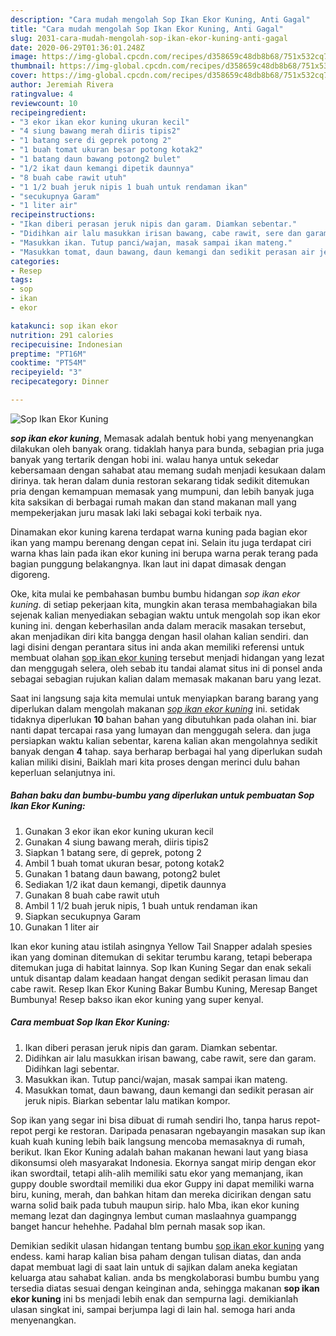 ```yaml
---
description: "Cara mudah mengolah Sop Ikan Ekor Kuning, Anti Gagal"
title: "Cara mudah mengolah Sop Ikan Ekor Kuning, Anti Gagal"
slug: 2031-cara-mudah-mengolah-sop-ikan-ekor-kuning-anti-gagal
date: 2020-06-29T01:36:01.248Z
image: https://img-global.cpcdn.com/recipes/d358659c48db8b68/751x532cq70/sop-ikan-ekor-kuning-foto-resep-utama.jpg
thumbnail: https://img-global.cpcdn.com/recipes/d358659c48db8b68/751x532cq70/sop-ikan-ekor-kuning-foto-resep-utama.jpg
cover: https://img-global.cpcdn.com/recipes/d358659c48db8b68/751x532cq70/sop-ikan-ekor-kuning-foto-resep-utama.jpg
author: Jeremiah Rivera
ratingvalue: 4
reviewcount: 10
recipeingredient:
- "3 ekor ikan ekor kuning ukuran kecil"
- "4 siung bawang merah diiris tipis2"
- "1 batang sere di geprek potong 2"
- "1 buah tomat ukuran besar potong kotak2"
- "1 batang daun bawang potong2 bulet"
- "1/2 ikat daun kemangi dipetik daunnya"
- "8 buah cabe rawit utuh"
- "1 1/2 buah jeruk nipis 1 buah untuk rendaman ikan"
- "secukupnya Garam"
- "1 liter air"
recipeinstructions:
- "Ikan diberi perasan jeruk nipis dan garam. Diamkan sebentar."
- "Didihkan air lalu masukkan irisan bawang, cabe rawit, sere dan garam. Didihkan lagi sebentar."
- "Masukkan ikan. Tutup panci/wajan, masak sampai ikan mateng."
- "Masukkan tomat, daun bawang, daun kemangi dan sedikit perasan air jeruk nipis. Biarkan sebentar lalu matikan kompor."
categories:
- Resep
tags:
- sop
- ikan
- ekor

katakunci: sop ikan ekor 
nutrition: 291 calories
recipecuisine: Indonesian
preptime: "PT16M"
cooktime: "PT54M"
recipeyield: "3"
recipecategory: Dinner

---
```



![Sop Ikan Ekor Kuning](https://img-global.cpcdn.com/recipes/d358659c48db8b68/751x532cq70/sop-ikan-ekor-kuning-foto-resep-utama.jpg)

<b><i>sop ikan ekor kuning</i></b>, Memasak adalah bentuk hobi yang menyenangkan dilakukan oleh banyak orang. tidaklah hanya para bunda, sebagian pria juga banyak yang tertarik dengan hobi ini. walau hanya untuk sekedar kebersamaan dengan sahabat atau memang sudah menjadi kesukaan dalam dirinya. tak heran dalam dunia restoran sekarang tidak sedikit ditemukan pria dengan kemampuan memasak yang mumpuni, dan lebih banyak juga kita saksikan di berbagai rumah makan dan stand makanan mall yang mempekerjakan juru masak laki laki sebagai koki terbaik nya.

Dinamakan ekor kuning karena terdapat warna kuning pada bagian ekor ikan yang mampu berenang dengan cepat ini. Selain itu juga terdapat ciri warna khas lain pada ikan ekor kuning ini berupa warna perak terang pada bagian punggung belakangnya. Ikan laut ini dapat dimasak dengan digoreng.

Oke, kita mulai ke pembahasan bumbu bumbu hidangan <i>sop ikan ekor kuning</i>. di setiap pekerjaan kita, mungkin akan terasa membahagiakan bila sejenak kalian menyediakan sebagian waktu untuk mengolah sop ikan ekor kuning ini. dengan keberhasilan anda dalam meracik masakan tersebut, akan menjadikan diri kita bangga dengan hasil olahan kalian sendiri. dan lagi disini dengan perantara situs ini anda akan memiliki referensi untuk membuat olahan <u>sop ikan ekor kuning</u> tersebut menjadi hidangan yang lezat dan menggugah selera, oleh sebab itu tandai alamat situs ini di ponsel anda sebagai sebagian rujukan kalian dalam memasak makanan baru yang lezat.


Saat ini langsung saja kita memulai untuk menyiapkan barang barang yang diperlukan dalam mengolah makanan <u><i>sop ikan ekor kuning</i></u> ini. setidak tidaknya diperlukan <b>10</b> bahan bahan yang dibutuhkan pada olahan ini. biar nanti dapat tercapai rasa yang lumayan dan menggugah selera. dan juga persiapkan waktu kalian sebentar, karena kalian akan mengolahnya sedikit banyak dengan <b>4</b> tahap. saya berharap berbagai hal yang diperlukan sudah kalian miliki disini, Baiklah mari kita proses dengan merinci dulu bahan keperluan selanjutnya ini.

<!--inarticleads1-->

##### Bahan baku dan bumbu-bumbu yang diperlukan untuk pembuatan Sop Ikan Ekor Kuning:

1. Gunakan 3 ekor ikan ekor kuning ukuran kecil
1. Gunakan 4 siung bawang merah, diiris tipis2
1. Siapkan 1 batang sere, di geprek, potong 2
1. Ambil 1 buah tomat ukuran besar, potong kotak2
1. Gunakan 1 batang daun bawang, potong2 bulet
1. Sediakan 1/2 ikat daun kemangi, dipetik daunnya
1. Gunakan 8 buah cabe rawit utuh
1. Ambil 1 1/2 buah jeruk nipis, 1 buah untuk rendaman ikan
1. Siapkan secukupnya Garam
1. Gunakan 1 liter air


Ikan ekor kuning atau istilah asingnya Yellow Tail Snapper adalah spesies ikan yang dominan ditemukan di sekitar terumbu karang, tetapi beberapa ditemukan juga di habitat lainnya. Sop Ikan Kuning Segar dan enak sekali untuk disantap dalam keadaan hangat dengan sedikit perasan limau dan cabe rawit. Resep Ikan Ekor Kuning Bakar Bumbu Kuning, Meresap Banget Bumbunya! Resep bakso ikan ekor kuning yang super kenyal. 

<!--inarticleads2-->

##### Cara membuat Sop Ikan Ekor Kuning:

1. Ikan diberi perasan jeruk nipis dan garam. Diamkan sebentar.
1. Didihkan air lalu masukkan irisan bawang, cabe rawit, sere dan garam. Didihkan lagi sebentar.
1. Masukkan ikan. Tutup panci/wajan, masak sampai ikan mateng.
1. Masukkan tomat, daun bawang, daun kemangi dan sedikit perasan air jeruk nipis. Biarkan sebentar lalu matikan kompor.


Sop ikan yang segar ini bisa dibuat di rumah sendiri lho, tanpa harus repot-repot pergi ke restoran. Daripada penasaran ngebayangin masakan sup ikan kuah kuah kuning lebih baik langsung mencoba memasaknya di rumah, berikut. Ikan Ekor Kuning adalah bahan makanan hewani laut yang biasa dikonsumsi oleh masyarakat Indonesia. Ekornya sangat mirip dengan ekor ikan swordtail, tetapi alih-alih memiliki satu ekor yang memanjang, ikan guppy double swordtail memiliki dua ekor Guppy ini dapat memiliki warna biru, kuning, merah, dan bahkan hitam dan mereka dicirikan dengan satu warna solid baik pada tubuh maupun sirip. halo Mba, ikan ekor kuning memang lezat dan dagingnya lembut cuman maslaahnya guampangg banget hancur hehehhe. Padahal blm pernah masak sop ikan. 

Demikian sedikit ulasan hidangan tentang bumbu <u>sop ikan ekor kuning</u> yang endess. kami harap kalian bisa paham dengan tulisan diatas, dan anda dapat membuat lagi di saat lain untuk di sajikan dalam aneka kegiatan keluarga atau sahabat kalian. anda bs mengkolaborasi bumbu bumbu yang tersedia diatas sesuai dengan keinginan anda, sehingga makanan <b>sop ikan ekor kuning</b> ini bs menjadi lebih enak dan sempurna lagi. demikianlah ulasan singkat ini, sampai berjumpa lagi di lain hal. semoga hari anda menyenangkan.
